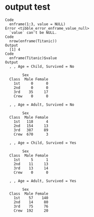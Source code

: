 # output test

    Code
      enframe(1:3, value = NULL)
    Error <tibble_error_enframe_value_null>
      `value` can't be NULL.
    Code
      nrow(enframe(Titanic))
    Output
      [1] 4
    Code
      enframe(Titanic)$value
    Output
      , , Age = Child, Survived = No
      
            Sex
      Class  Male Female
        1st     0      0
        2nd     0      0
        3rd    35     17
        Crew    0      0
      
      , , Age = Adult, Survived = No
      
            Sex
      Class  Male Female
        1st   118      4
        2nd   154     13
        3rd   387     89
        Crew  670      3
      
      , , Age = Child, Survived = Yes
      
            Sex
      Class  Male Female
        1st     5      1
        2nd    11     13
        3rd    13     14
        Crew    0      0
      
      , , Age = Adult, Survived = Yes
      
            Sex
      Class  Male Female
        1st    57    140
        2nd    14     80
        3rd    75     76
        Crew  192     20
      

